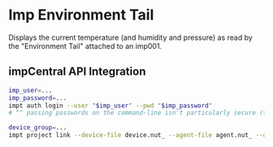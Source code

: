 # Imp Environment Tail

Displays the current temperature (and humidity and pressure) as read by the
"Environment Tail" attached to an imp001.

## impCentral API Integration

```sh
imp_user=...
imp_password=...
impt auth login --user "$imp_user" --pwd "$imp_password"
# ^^ passing passwords on the command-line isn't particularly secure (they're visible in `ps`)

device_group=...
impt project link --device-file device.nut_ --agent-file agent.nut_ --dg "$device_group"
```
